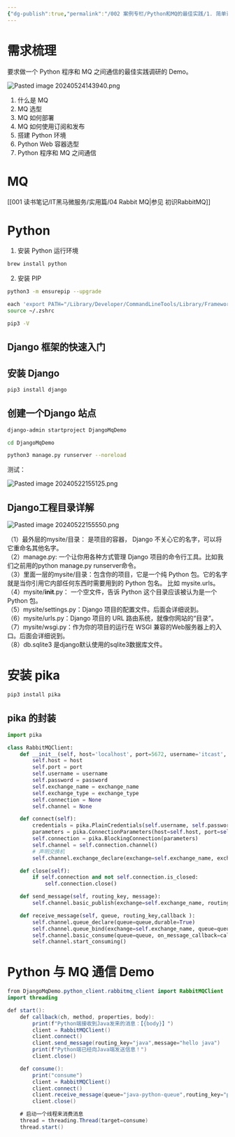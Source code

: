 ```yaml
---
{"dg-publish":true,"permalink":"/002 案例专栏/Python和MQ的最佳实践/1. 简单调研的Demo/","created":"2024-05-21T17:54:54.585+08:00","updated":"2024-06-01T10:45:29.190+08:00"}
---
```


# 需求梳理

要求做一个 Python 程序和 MQ 之间通信的最佳实践调研的 Demo。

![Pasted image 20240524143940.png](/img/user/$/$Sys999%20Attachment/Pasted%20image%2020240524143940.png)

1. 什么是 MQ
2. MQ 选型
3. MQ 如何部署
4. MQ 如何使用订阅和发布
5. 搭建 Python 环境
6. Python Web 容器选型
7. Python 程序和 MQ 之间通信
# MQ

[[001 读书笔记/IT黑马微服务/实用篇/04 Rabbit MQ\|参见 初识RabbitMQ]]
# Python

 1. 安装 Python 运行环境

```zsh
brew install python
```

2. 安装 PIP

```zsh
python3 -m ensurepip --upgrade

each 'export PATH="/Library/Developer/CommandLineTools/Library/Frameworks/Python3.framework/Versions/3.9/lib/python3.9/site-packages:$PATH' >> ~/.zsh
source ~/.zshrc

pip3 -V
```

## Django 框架的快速入门

## 安装 Django

```zsh
pip3 install django
```
## 创建一个Django 站点

```zsh
django-admin startproject DjangoMqDemo

cd DjangoMqDemo

python3 manage.py runserver --noreload
```

测试：

![Pasted image 20240522155125.png](/img/user/$/$Sys999%20Attachment/Pasted%20image%2020240522155125.png)
## Django工程目录详解

![Pasted image 20240522155550.png](/img/user/$/$Sys999%20Attachment/Pasted%20image%2020240522155550.png)

（1）最外层的mysite/目录： 是项目的容器， Django 不关心它的名字，可以将它重命名其他名字。  
（2）manage.py: 一个让你用各种方式管理 Django 项目的命令行工具。比如我们之前用的python manage.py runserver命令。  
（3）里面一层的mysite/目录：包含你的项目，它是一个纯 Python 包。它的名字就是当你引用它内部任何东西时需要用到的 Python 包名。 比如 mysite.urls。  
（4）mysite/__init__.py： 一个空文件，告诉 Python 这个目录应该被认为是一个 Python 包。  
（5）mysite/settings.py：Django 项目的配置文件。后面会详细说到。  
（6）mysite/urls.py：Django 项目的 URL 路由系统，就像你网站的“目录”。  
（7）mysite/wsgi.py：作为你的项目的运行在 WSGI 兼容的Web服务器上的入口。后面会详细说到。  
（8）db.sqlite3 是django默认使用的sqlite3数据库文件。
# 安装 pika

```zsh
pip3 install pika
```
## pika 的封装

```Python
import pika

class RabbitMQClient:
    def __init__(self, host='localhost', port=5672, username='itcast', password='123321', exchange_name='java-python-exchange', exchange_type='direct'):
        self.host = host
        self.port = port
        self.username = username
        self.password = password
        self.exchange_name = exchange_name
        self.exchange_type = exchange_type
        self.connection = None
        self.channel = None

    def connect(self):
        credentials = pika.PlainCredentials(self.username, self.password)
        parameters = pika.ConnectionParameters(host=self.host, port=self.port, credentials=credentials)
        self.connection = pika.BlockingConnection(parameters)
        self.channel = self.connection.channel()
        # 声明交换机
        self.channel.exchange_declare(exchange=self.exchange_name, exchange_type=self.exchange_type,durable=True)

    def close(self):
        if self.connection and not self.connection.is_closed:
            self.connection.close()

    def send_message(self, routing_key, message):
        self.channel.basic_publish(exchange=self.exchange_name, routing_key=routing_key, body=message)

    def receive_message(self, queue, routing_key,callback ):
        self.channel.queue_declare(queue=queue,durable=True)
        self.channel.queue_bind(exchange=self.exchange_name, queue=queue, routing_key=routing_key)
        self.channel.basic_consume(queue=queue, on_message_callback=callback, auto_ack=True)
        self.channel.start_consuming()
```
# Python 与 MQ 通信 Demo

```java
from DjangoMqDemo.python_client.rabbitmq_client import RabbitMQClient
import threading

def start():
    def callback(ch, method, properties, body):
        print(f"Python端接收到Java发来的消息：【{body}】")
        client = RabbitMQClient()
        client.connect()
        client.send_message(routing_key="java",message="hello java")
        print(f"Python端已经向Java端发送信息！")
        client.close()

    def consume():
        print("consume")
        client = RabbitMQClient()
        client.connect()
        client.receive_message(queue="java-python-queue",routing_key="python",callback=callback)
        client.close()

    # 启动一个线程来消费消息
    thread = threading.Thread(target=consume)
    thread.start()
```





